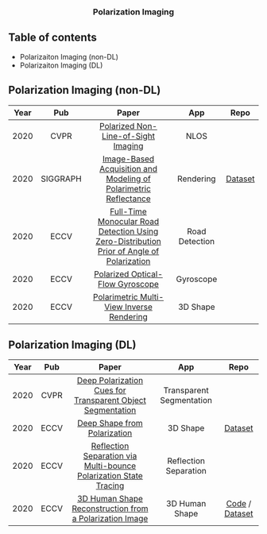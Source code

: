 <!--A curated list of resources for Image and Video Deblurring-->
<!-- PROJECT LOGO -->
<p align="center">
  <h3 align="center">Polarization Imaging</h3>
</p>

## Table of contents

- Polarizaiton Imaging (non-DL)
- Polarizaiton Imaging (DL)

## Polarization Imaging (non-DL)
|Year|Pub|Paper|App|Repo|
|:---:|:---:|:---:|:---:|:---:|
|2020|CVPR|[Polarized Non-Line-of-Sight Imaging](https://openaccess.thecvf.com/content_CVPR_2020/html/Tanaka_Polarized_Non-Line-of-Sight_Imaging_CVPR_2020_paper.html)|NLOS||
|2020|SIGGRAPH|[Image-Based Acquisition and Modeling of Polarimetric Reflectance](http://vclab.kaist.ac.kr/siggraph2020/index.html)|Rendering|[Dataset](http://vclab.kaist.ac.kr/siggraph2020/pbrdfdataset/kaistdataset.html)|
|2020|ECCV|[Full-Time Monocular Road Detection Using Zero-Distribution Prior of Angle of Polarization](https://www.ecva.net/papers/eccv_2020/papers_ECCV/papers/123700460.pdf)|Road Detection||
|2020|ECCV|[Polarized Optical-Flow Gyroscope](https://www.ecva.net/papers/eccv_2020/papers_ECCV/html/2559_ECCV_2020_paper.php)|Gyroscope||
|2020|ECCV|[Polarimetric Multi-View Inverse Rendering](https://www.ecva.net/papers/eccv_2020/papers_ECCV/html/4522_ECCV_2020_paper.php)|3D Shape||

## Polarization Imaging (DL)
|Year|Pub|Paper|App|Repo|
|:---:|:---:|:---:|:---:|:---:|
|2020|CVPR|[Deep Polarization Cues for Transparent Object Segmentation](https://openaccess.thecvf.com/content_CVPR_2020/html/Kalra_Deep_Polarization_Cues_for_Transparent_Object_Segmentation_CVPR_2020_paper.html)|Transparent Segmentation||
|2020|ECCV|[Deep Shape from Polarization](https://www.ecva.net/papers/eccv_2020/papers_ECCV/html/4676_ECCV_2020_paper.php)|3D Shape|[Dataset](https://visual.ee.ucla.edu/deepsfp.htm)|
|2020|ECCV|[Reflection Separation via Multi-bounce Polarization State Tracing](https://www.ecva.net/papers/eccv_2020/papers_ECCV/html/2055_ECCV_2020_paper.php)|Reflection Separation||
|2020|ECCV|[3D Human Shape Reconstruction from a Polarization Image](https://www.ecva.net/papers/eccv_2020/papers_ECCV/html/2136_ECCV_2020_paper.php)|3D Human Shape|[Code](https://github.com/JimmyZou/PolarHumanPoseShape) / [Dataset](https://jimmyzou.github.io/publication/2020-PHSPDataset)|
